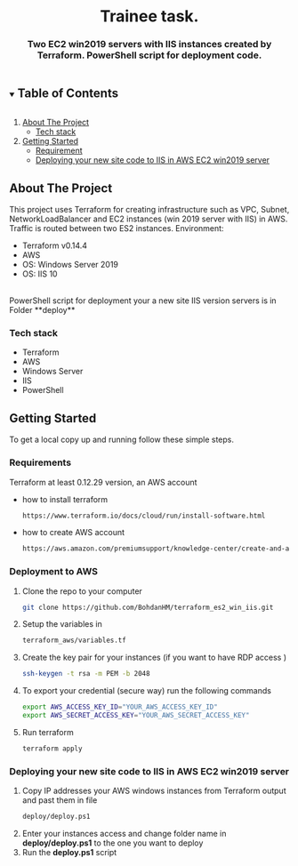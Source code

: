 <p align="center">
  <h1 align="center">Trainee task.</h1>
  <p align="center">
  <h3 align="center"> Two EC2 win2019 servers with IIS instances created by Terraform. PowerShell script for deployment code. </h3>
  </p>
</p>
<details open="open">
  <summary><h2 style="display: inline-block">Table of Contents</h2></summary>
  <ol>
    <li>
      <a href="#about-the-project">About The Project</a>
      <ul>
        <li><a href="#tech-stack">Tech stack</a></li>
      </ul>
    </li>
    <li>
      <a href="#getting-started">Getting Started</a>
      <ul>
        <li><a href="#requirement">Requirement</a></li>
        <li><a href="#deployment-to-aws>Deployment to AWS</a></li>
        <li><a href="#Deploying-your-new-site">Deploying your new site code to IIS in AWS EC2 win2019 server</a></li>
      </ul>
    </li>
  </ol>
</details>

<!-- ABOUT THE PROJECT -->
## About The Project

This project uses Terraform for creating infrastructure such as VPC, Subnet, NetworkLoadBalancer and EC2 instances (win 2019 server with IIS) in AWS. Traffic is routed between two ES2 instances.
Environment:
  * []()Terraform v0.14.4
  * []()AWS
  * []()OS: Windows Server 2019
  * []()OS: IIS 10
  <br />
PowerShell script for deployment your a new site IIS version servers is in Folder **deploy**


### Tech stack

* []()Terraform
* []()AWS
* []()Windows Server
* []()IIS
* []()PowerShell



<!-- GETTING STARTED -->
## Getting Started

To get a local copy up and running follow these simple steps.

### Requirements

Terraform at least 0.12.29 version, an AWS account
* how to install terraform
  ```sh
  https://www.terraform.io/docs/cloud/run/install-software.html
  ```
* how to create AWS account
  ```sh
  https://aws.amazon.com/premiumsupport/knowledge-center/create-and-activate-aws-account/
  ```

### Deployment to AWS

1. Clone the repo to your computer
   ```sh
   git clone https://github.com/BohdanHM/terraform_es2_win_iis.git
   ```
2. Setup the variables in
   ```sh
   terraform_aws/variables.tf
   ```
3. Create the key pair for your instances (if you want to have RDP access )
   ```sh
   ssh-keygen -t rsa -m PEM -b 2048
   ```
4. To export your credential (secure way) run the following commands
   ```sh
   export AWS_ACCESS_KEY_ID="YOUR_AWS_ACCESS_KEY_ID"
   export AWS_SECRET_ACCESS_KEY="YOUR_AWS_SECRET_ACCESS_KEY"
   ```
5. Run terraform
   ```sh
   terraform apply
   ```


### Deploying your new site code to IIS in AWS EC2 win2019 server

1. Copy IP addresses your AWS windows instances from Terraform output and past them in file
   ```sh
   deploy/deploy.ps1
   ```
2. Enter your instances access and change folder name in **deploy/deploy.ps1** to the one you want to deploy
3. Run the  **deploy.ps1** script
